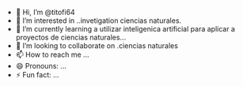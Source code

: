 - 👋 Hi, I’m @titofi64
- 👀 I’m interested in ..invetigation ciencias naturales.
- 🌱 I’m currently learning a utilizar inteligenica artificial para aplicar a proyectos de ciencias naturales...
- 💞️ I’m looking to collaborate on .ciencias naturales
- 📫 How to reach me ...
- 😄 Pronouns: ...
- ⚡ Fun fact: ...

<!---
titofi64/titofi64 is a ✨ special ✨ repository because its `README.md` (this file) appears on your GitHub profile.
You can click the Preview link to take a look at your changes.
--->
